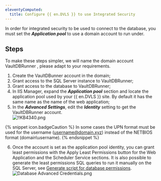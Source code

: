 ```yaml
---
eleventyComputed:
  title: Configure {{ en.DVLS }} to use Integrated Security
---
```

In order for integrated security to be used to connect to the database, you must set the ***Application pool*** to use a domain account to run under.

## Steps

To make these steps simpler, we will name the domain account VaultDBRunner , please adapt to your requirements.

1. Create the VaultDBunner account in the domain;
1. Grant access to the SQL Server instance to VaultDBRunner;
1. Grant access to the database to VaultDBRunner;
1. In IIS Manager, expand the ***Application pool*** section and locate the application pool used by your {{ en.DVLS }} site. By default it has the same name as the name of the web application;
1. In the ***Advanced Settings***, edit the ***Identity*** setting to get the VaultDBRunner account.  
![!!KB4340.png](https://webdevolutions.azureedge.net/docs/en/kb/KB4340.png)  

{% snippet icon.badgeCaution %}
In some cases the UPN format must be used for the username (username@domain.xyz) instead of the NETBIOS format (domain\username).
{% endsnippet %}

6. Once the account is set as the application pool identity, you can grant least permissions with the Apply Least Permissions button for the Web Application and the Scheduler Service sections. It is also possible to generate the least permissions SQL queries to run it manually on the SQL Server, see [Generate script for database permissions](/kb/devolutions-server/knowledge-base/generate-script-database-permissions/).  
![Database Advanced Credentials.png](https://webdevolutions.azureedge.net/docs/en/kb/KB8059.png) 
